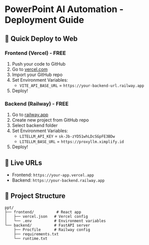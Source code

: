 # PowerPoint AI Automation - Deployment Guide

## 🚀 Quick Deploy to Web

### Frontend (Vercel) - FREE
1. Push your code to GitHub
2. Go to [vercel.com](https://vercel.com)
3. Import your GitHub repo
4. Set Environment Variables:
   - `VITE_API_BASE_URL` = `https://your-backend-url.railway.app`
5. Deploy!

### Backend (Railway) - FREE
1. Go to [railway.app](https://railway.app)
2. Create new project from GitHub repo
3. Select backend folder
4. Set Environment Variables:
   - `LITELLM_API_KEY` = `sk-Jb-zYD51whLDcSGpFE3BDw`
   - `LITELLM_BASE_URL` = `https://proxyllm.ximplify.id`
5. Deploy!

## 🔗 Live URLs
- Frontend: `https://your-app.vercel.app`
- Backend: `https://your-backend.railway.app`

## 📁 Project Structure
```
ppt/
├── frontend/          # React app
│   ├── vercel.json   # Vercel config
│   └── .env          # Environment variables
└── backend/          # FastAPI server
    ├── Procfile      # Railway config
    ├── requirements.txt
    └── runtime.txt
```
